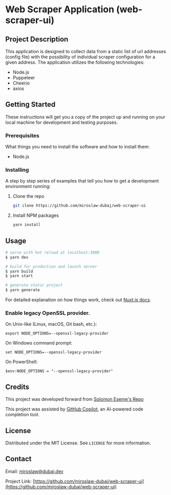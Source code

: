 # Web Scraper Application (web-scraper-ui)

## Project Description

This application is designed to collect data from a static list of url addresses (config file) with the possibility of individual scraper configuration for a given address. The application utilizes the following technologies:

- Node.js
- Puppeteer
- Cheerio
- axios

## Getting Started

These instructions will get you a copy of the project up and running on your local machine for development and testing purposes.

### Prerequisites

What things you need to install the software and how to install them:

- Node.js

### Installing

A step by step series of examples that tell you how to get a development environment running:

1. Clone the repo
   ```sh
   git clone https://github.com/miroslaw-dubaj/web-scraper-ui
   ```
2. Install NPM packages
   ```sh
   yarn install
   ```

## Usage

```bash
# serve with hot reload at localhost:3000
$ yarn dev

# build for production and launch server
$ yarn build
$ yarn start

# generate static project
$ yarn generate
```

For detailed explanation on how things work, check out [Nuxt.js docs](https://nuxtjs.org).


### Enable legacy OpenSSL provider.

On Unix-like (Linux, macOS, Git bash, etc.):

`export NODE_OPTIONS=--openssl-legacy-provider`

On Windows command prompt:

`set NODE_OPTIONS=--openssl-legacy-provider`

On PowerShell:

`$env:NODE_OPTIONS = "--openssl-legacy-provider"`

## Credits

This project was developed forward from [Solomon Eseme's Repo](https://github.com/Kaperskyguru/nuxt-web-scraping-puppeteer)

This project was assisted by [GitHub Copilot](https://copilot.github.com/), an AI-powered code completion tool.

## License

Distributed under the MIT License. See `LICENSE` for more information.

## Contact

Email: miroslaw@dubaj.dev

Project Link: [https://github.com/miroslaw-dubaj/web-scraper-ui](https://github.com/miroslaw-dubaj/web-scraper-ui)
